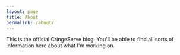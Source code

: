 ```yaml
---
layout: page
title: About
permalink: /about/
---
```

This is the official CringeServe blog. You'll be able to find all sorts of information here about what I'm working on.
